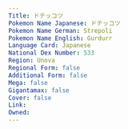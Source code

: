 ```yaml
---
﻿Title: ドテッコツ
Pokemon Name Japanese: ドテッコツ
Pokemon Name German: Strepoli
Pokemon Name English: Gurdurr
Language Card: Japanese
National Dex Number: 533
Region: Unova
Regional Form: false
Additional Form: false
Mega: false
Gigantamax: false
Cover: false
Link: 
Owned: 
---
```

